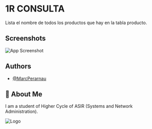 
# 1R CONSULTA
Lista el nombre de todos los productos que hay en la tabla producto.

## Screenshots

![App Screenshot](https://github.com/MarcPerarnau/MYSQL/assets/151735878/ddf95fbd-5930-429d-bc3b-21fbc659a020)




## Authors

- [@MarcPerarnau](https://github.com/MarcPerarnau)


## 🚀 About Me
I am a student of Higher Cycle of ASIR (Systems and Network Administration).


![Logo](https://github.com/MarcPerarnau/MV/assets/151735878/dbd36d50-971f-4147-8b66-0c489954895e)


